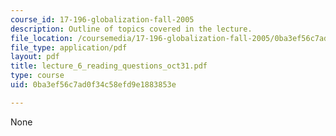 ```yaml
---
course_id: 17-196-globalization-fall-2005
description: Outline of topics covered in the lecture.
file_location: /coursemedia/17-196-globalization-fall-2005/0ba3ef56c7ad0f34c58efd9e1883853e_lecture_6_reading_questions_oct31.pdf
file_type: application/pdf
layout: pdf
title: lecture_6_reading_questions_oct31.pdf
type: course
uid: 0ba3ef56c7ad0f34c58efd9e1883853e

---
```

None